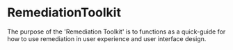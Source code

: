 RemediationToolkit
==================

The purpose of the 'Remediation Toolkit' is to functions as a quick-guide for how to use remediation in user experience and user interface design.
